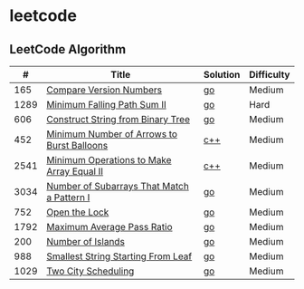 # leetcode

## LeetCode Algorithm

| # | Title | Solution | Difficulty |
|---| ----- | -------- | ---------- |
|165|[Compare Version Numbers](https://leetcode.com/problems/compare-version-numbers/description/)|[go](https://github.com/Rayui1225/leetcode/blob/main/Algorithm/Compare%20Version%20Numbers.go)|Medium|
|1289|[Minimum Falling Path Sum II](https://leetcode.com/problems/minimum-falling-path-sum-ii/description/)|[go](https://github.com/Rayui1225/leetcode/blob/main/Algorithm/Minimum%20Falling%20Path%20Sum%20II.go)|Hard|
|606|[Construct String from Binary Tree](https://leetcode.com/problems/construct-string-from-binary-tree/description/)|[go](https://github.com/Rayui1225/leetcode/blob/main/Algorithm/Construct%20String%20from%20Binary%20Tree.go)|Medium|
|452|[Minimum Number of Arrows to Burst Balloons](https://leetcode.com/problems/minimum-number-of-arrows-to-burst-balloons/description/)|[c++](https://github.com/Rayui1225/leetcode/edit/main/Algorithm/Minimum%20Number%20of%20Arrows%20to%20Burst%20Balloons.cpp)|Medium|
|2541|[Minimum Operations to Make Array Equal II](https://leetcode.com/problems/minimum-operations-to-make-array-equal-ii/description/)|[c++](https://github.com/Rayui1225/leetcode/blob/main/Algorithm/Minimum%20Operations%20to%20Make%20Array%20Equal%20II.cpp)|Medium|
|3034|[Number of Subarrays That Match a Pattern I](https://leetcode.com/problems/number-of-subarrays-that-match-a-pattern-i/description/)|[go](https://github.com/Rayui1225/leetcode/blob/main/Algorithm/Number%20of%20Subarrays%20That%20Match%20a%20Pattern%20I.go)|Medium|
|752|[Open the Lock](https://leetcode.com/problems/open-the-lock/description/)|[go](https://github.com/Rayui1225/leetcode/blob/main/Algorithm/Open%20the%20Lock.go)|Medium|
|1792|[Maximum Average Pass Ratio](https://leetcode.com/problems/maximum-average-pass-ratio/description/)|[go](https://github.com/Rayui1225/leetcode/blob/main/Algorithm/Maximum%20Average%20Pass%20Ratio.go)|Medium|
|200|[Number of Islands](https://leetcode.com/problems/number-of-islands/description/?envType=daily-question&envId=2024-04-19)|[go](https://github.com/Rayui1225/leetcode/blob/main/Algorithm/Number%20of%20Islands.go)|Medium|
|988|[Smallest String Starting From Leaf](https://leetcode.com/problems/smallest-string-starting-from-leaf/description/)|[go](https://github.com/Rayui1225/leetcode/blob/main/Algorithm/Smallest%20String%20Starting%20From%20Leaf.go)|Medium|
|1029| [Two City Scheduling](https://leetcode.com/problems/two-city-scheduling/description/)|[go](https://github.com/Rayui1225/leetcode/blob/main/Algorithm/twoCitySchedCost.go)|Medium|
